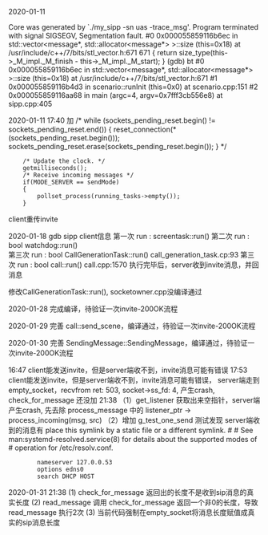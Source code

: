 2020-01-11

Core was generated by `./my_sipp -sn uas -trace_msg'.
Program terminated with signal SIGSEGV, Segmentation fault.
#0  0x000055859116b6ec in std::vector<message*, std::allocator<message*> >::size (this=0x18) at /usr/include/c++/7/bits/stl_vector.h:671
671           { return size_type(this->_M_impl._M_finish - this->_M_impl._M_start); }
(gdb) bt
#0  0x000055859116b6ec in std::vector<message*, std::allocator<message*> >::size (this=0x18) at /usr/include/c++/7/bits/stl_vector.h:671
#1  0x000055859116b4d3 in scenario::runInit (this=0x0) at scenario.cpp:151
#2  0x000055859116aa68 in main (argc=4, argv=0x7fff3cb556e8) at sipp.cpp:405

2020-01-11 17:40
加
        /*
        while (sockets_pending_reset.begin() != sockets_pending_reset.end()) {
            reset_connection(*(sockets_pending_reset.begin()));
            sockets_pending_reset.erase(sockets_pending_reset.begin());
        }
        */

        /* Update the clock. */
        getmilliseconds();
        /* Receive incoming messages */
        if(MODE_SERVER == sendMode)
    	{
    		pollset_process(running_tasks->empty());
    	}

client重传invite

2020-01-18
gdb sipp client信息
第一次 run  : screentask::run()
第二次 run  : bool watchdog::run()  
第三次 run  : bool CallGenerationTask::run()      call_generation_task.cp:93
第三次 run  : bool call::run()                    call.cpp:1570                   执行完毕后，server收到invite消息，并回消息

修改CallGenerationTask::run(), socketowner.cpp没编译通过

2020-01-28
完成编译，待验证一次invite-200OK流程

2020-01-29
完善 call::send_scene，编译通过，待验证一次invite-200OK流程

2020-01-30
完善 SendingMessage::SendingMessage，编译通过，待验证一次invite-200OK流程

16:47 client能发送invite，但是server端收不到，invite消息可能有错误
17:53 client能发送invite，但是server端收不到，invite消息可能有错误，
      server端走到 empty_socket，recvfrom ret: 503, socket->ss_fd: 4, 产生crash, check_for_message 还没加
21:38 （1）get_listener 获取出来空指针，server端产生crash, 先去除 process_message 中的 listener_ptr -> process_incoming(msg, src)
      （2）增加 g_test_one_send 测试发现 server端收到的消息有
	       place this symlink by a static file or a different symlink.
			#
			# See man:systemd-resolved.service(8) for details about the supported modes of
			# operation for /etc/resolv.conf.

			nameserver 127.0.0.53
			options edns0
			search DHCP HOST
			
2020-01-31
21:38 (1) check_for_message 返回出的长度不是收到sip消息的真实长度
      (2) read_message 调用 check_for_message 返回一个非0的长度，导致 read_message 执行2次
	  (3) 当前代码强制在empty_socket将消息长度赋值成真实的sip消息长度




































